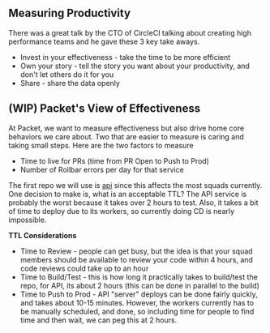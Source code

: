 ## Measuring Productivity

There was a great talk by the CTO of CircleCI talking about creating high performance teams and he gave these 3 key take aways.

* Invest in your effectiveness - take the time to be more efficient
* Own your story - tell the story you want about your productivity, and don't let others do it for you
* Share - share the data openly

## (WIP) Packet's View of Effectiveness

At Packet, we want to measure effectiveness but also drive home core behaviors we care about.  Two that are easier to measure is caring and taking small steps.  Here are the two factors to measure

* Time to live for PRs (time from PR Open to Push to Prod)
* Number of Rollbar errors per day for that service

The first repo we will use is [api](https://github.com/packethost/api) since this affects the most squads currently.  One decision to make is, what is an acceptable TTL?  The API service is probably the worst because it takes over 2 hours to test.  Also, it takes a bit of time to deploy due to its workers, so currently doing CD is nearly impossible.

__TTL Considerations__

* Time to Review - people can get busy, but the idea is that your squad members should be available to review your code within 4 hours, and code reviews could take up to an hour
* Time to Build/Test - this is how long it practically takes to build/test the repo, for API, its about 2 hours (this can be done in parallel to the build)
* Time to Push to Prod - API "server" deploys can be done fairly quickly, and takes about 10-15 minutes.  However, the workers currently has to be manually scheduled, and done, so including time for people to find time and then wait, we can peg this at 2 hours.